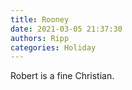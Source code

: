 ```yaml
---
title: Rooney
date: 2021-03-05 21:37:30
authors: Ripp
categories: Holiday
---
```


 Robert is a fine Christian.